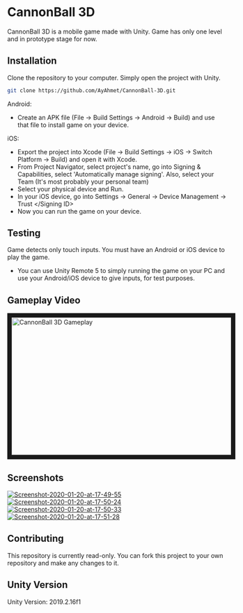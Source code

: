 # CannonBall 3D

CannonBall 3D is a mobile game made with Unity. Game has only one level and in prototype stage for now. 

## Installation

Clone the repository to your computer. Simply open the project with Unity.

```bash
git clone https://github.com/AyAhmet/CannonBall-3D.git
```
Android:
   - Create an APK file (File -> Build Settings -> Android -> Build) and use that file to install game on your device.

iOS:
   - Export the project into Xcode (File -> Build Settings -> iOS -> Switch Platform -> Build) and open it with Xcode.
   - From Project Navigator, select project's name, go into Signing & Capabilities, select 'Automatically manage signing'. Also, select your Team (It's most probably your personal team)
   - Select your physical device and Run.
   - In your iOS device, go into Settings -> General -> Device Management -> Trust </Signing ID>
   - Now you can run the game on your device.

## Testing

Game detects only touch inputs. You must have an Android or iOS device to play the game.
   - You can use Unity Remote 5 to simply running the game on your PC and use your Android/iOS device to give inputs, for test purposes.

## Gameplay Video

<a href="http://www.youtube.com/watch?feature=player_embedded&v=3tXVwcuwLnI" target="_blank"><img src="http://img.youtube.com/vi/3tXVwcuwLnI/0.jpg" alt="CannonBall 3D Gameplay" width="560" height="315" border="10" /></a>

## Screenshots

<a href="https://ibb.co/ZLXrpn9"><img src="https://i.ibb.co/LkRyXLK/Screenshot-2020-01-20-at-17-49-55.png" alt="Screenshot-2020-01-20-at-17-49-55" border="0"></a>
<a href="https://ibb.co/18tYDRP"><img src="https://i.ibb.co/V2c07Mz/Screenshot-2020-01-20-at-17-50-24.png" alt="Screenshot-2020-01-20-at-17-50-24" border="0"></a>
<a href="https://ibb.co/4MxCZQN"><img src="https://i.ibb.co/82VGDh8/Screenshot-2020-01-20-at-17-50-33.png" alt="Screenshot-2020-01-20-at-17-50-33" border="0"></a>
<a href="https://ibb.co/RCLLmfJ"><img src="https://i.ibb.co/jL772mj/Screenshot-2020-01-20-at-17-51-28.png" alt="Screenshot-2020-01-20-at-17-51-28" border="0"></a>

## Contributing
This repository is currently read-only. You can fork this project to your own repository and make any changes to it. 

## Unity Version
Unity Version: 2019.2.16f1
